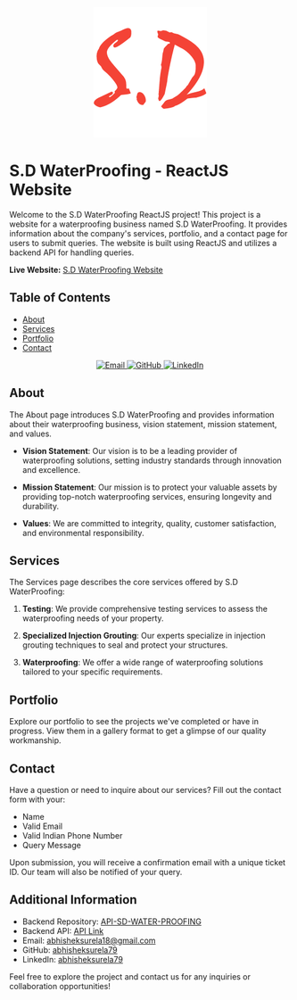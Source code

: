<div align="center">
  <img src="https://github.com/abhisheksurela79/FrontEnd-SD-WATER-PROOFING/blob/main/src/static/S.D.png" alt="S.D WaterProofing Logo">
</div>

# S.D WaterProofing - ReactJS Website

Welcome to the S.D WaterProofing ReactJS project! This project is a website for a waterproofing business named S.D WaterProofing. It provides information about the company's services, portfolio, and a contact page for users to submit queries. The website is built using ReactJS and utilizes a backend API for handling queries.

**Live Website:** [S.D WaterProofing Website](https://sd-waterproofing.abhisheksurela.in/)

## Table of Contents

- [About](#about)
- [Services](#services)
- [Portfolio](#portfolio)
- [Contact](#contact)

<div align="center">
  <a href="mailto:abhisheksurela18@gmail.com">
    <img src="https://cdn4.iconfinder.com/data/icons/social-media-logos-6/512/112-gmail_email_mail-512.png" alt="Email" style="width: 25px">
  </a>
  <a href="https://github.com/abhisheksurela79">
    <img src="https://cdn-icons-png.flaticon.com/512/1051/1051275.png" alt="GitHub" style="width: 25px">
  </a>
  <a href="https://www.linkedin.com/in/abhisheksurela79/">
    <img src="https://static-00.iconduck.com/assets.00/linkedin-icon-1024x1024-net2o24e.png" alt="LinkedIn" style="width: 25px">
  </a>
</div>

## About

The About page introduces S.D WaterProofing and provides information about their waterproofing business, vision statement, mission statement, and values.

- **Vision Statement**: Our vision is to be a leading provider of waterproofing solutions, setting industry standards through innovation and excellence.

- **Mission Statement**: Our mission is to protect your valuable assets by providing top-notch waterproofing services, ensuring longevity and durability.

- **Values**: We are committed to integrity, quality, customer satisfaction, and environmental responsibility.

## Services

The Services page describes the core services offered by S.D WaterProofing:

1. **Testing**: We provide comprehensive testing services to assess the waterproofing needs of your property.

2. **Specialized Injection Grouting**: Our experts specialize in injection grouting techniques to seal and protect your structures.

3. **Waterproofing**: We offer a wide range of waterproofing solutions tailored to your specific requirements.

## Portfolio

Explore our portfolio to see the projects we've completed or have in progress. View them in a gallery format to get a glimpse of our quality workmanship.

## Contact

Have a question or need to inquire about our services? Fill out the contact form with your:

- Name
- Valid Email
- Valid Indian Phone Number
- Query Message

Upon submission, you will receive a confirmation email with a unique ticket ID. Our team will also be notified of your query.

## Additional Information

- Backend Repository: [API-SD-WATER-PROOFING](https://github.com/abhisheksurela79/API-SD-WATER-PROOFING)
- Backend API: [API Link](http://api-sd-waterproofing.abhisheksurela.in/)
- Email: [abhisheksurela18@gmail.com](mailto:abhisheksurela18@gmail.com)
- GitHub: [abhisheksurela79](https://github.com/abhisheksurela79)
- LinkedIn: [abhisheksurela79](https://www.linkedin.com/in/abhisheksurela79/)

Feel free to explore the project and contact us for any inquiries or collaboration opportunities!
